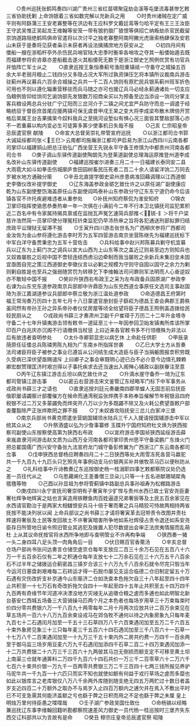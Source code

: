 <!-- { "loadSidebar": true } -->
　　○贵州巡抚张鹤鸣奏四川湖广贵州三省红苗啸聚寇劫会溪等屯堡流毒甚惨乞敕三省协助抚剿  上命饷银着三省如数完解以充新兵之用
　　○时贵州诸贼在定广威平则有阿繇蒲三王安老寡整等在洪边有王应科罗文戴廷鸾等匀哈平定有王三王汝臣王守武吴惟正吴起龙王维翰等安笼一带有狼豹狼厂狼恨等俱招亡纳叛劫杀官民截留京饷道路阻绝鹤鸣俱命官遣将以次讨平之独老寡整阿南阿撇光虎唐索杨肆保及安若山未获于是奏将见获者枭示未获者再设法擒捕庶地方获安从之
　　○初四月间有倭船一艘在浙稻杆亭外杀伤民兵哨官陆大忠季时衡率各哨攻之夺其一船倭始遁去既而福建参将俞咨皋亦差船截击遂火其船倭死无数于是浙江御史乞照例优赏有功官兵并恤阵亡军士从之
　　○直隶巡按王象恒奏蓟号渔阳重镇祗一守备守之城操五百余大半老弱月粮止二钱四分又多隐占况大军所过孰资弹压乞将本镇所议裁南兵游击驻蓟州再议募兵六百余合城操之兵共一千二百人饷则有原贮民兵银系蓟州班军折色可用也不则以遵化辎重营移驻而兵马随之亦可也援辽兵马必经永蓟通诸处一切支应刍粮例皆仰给饷司乞谕饷部先发银数万招商籴买以为预备至边当添设一饷司分掌主客兵粮设两总兵分驻广宁辽阳而三岔河介于二镇之间尤宜严兵防守而总一调遣于经略统驭于督臣庶首尾应援两镇可保无虞昔甲戌王杲之变大将李成梁布散木牌倍开赏格后杲属王台吉果擒杲今奴料我兵之至挑河设堑似有惧心况三面皆其讐敌部落心亦不一若重募以构内变必生可徒筭多筭少使事机日失哉不报
　　○己亥  仁宗昭皇帝忌辰遣官祭  献陵
　　○命宣大总督吴崇礼带管宣府巡抚
　　○以浙江都司佥书郭大诚延绥都司张＜王巳＞云南都司施瀚浙江都司尹启易为浙江山西四川云南各都司掌印以福建铜山把总汪伯弘广西坐营王先锐永平守备王修慎为中都贵州河南各都司佥书　　○庚子调山东驿传道副使陶朗先为登莱道副使总理海运原推登州道李成名改补山东驿传道副使
　　○福建巡按崔尔进奏三月二十一日福建长泰同安二县大雨雹大如斗如拳击伤城廓庐舍田园树畜民压死者二百二十余人请留洋饷二万同去岁被水地方通融分赈
　　○辛丑北直提学御史梁州彦患病准回藉调理以江西道御史李徵仪改补提学御史
　　○辽东海盖参政金砺乞致仕许之以原任湖广副使康应乾为山东副使整饬海盖原任山东副使阎鸣泰补山东参政分守辽东东宁道仍命今后该镇各官不许托疾避难违者从重参处　　○补抚州知府蔡侃为淮安知府
　　○锦衣卫掌印指挥使骆思恭奏热审一年一次俱在小满前今二年不行本卫北镇抚司监犯累积近二百名中有令家属持揭具禀或在监抛瓦声冤乞速简兵部推＜锍-釒＞将千户梁慈许浩然简一员掌印使分理冤枉钤束监犯仍早沛热审之旨将各犯通送刑部拟罪归结庶政平讼理狱无留滞不报
　　○壬寅升四川游击张世名为广西柳庆参将广西都司金汝佐为金山参将遵化游击李时芳为五军四营游击南京坐营陈继先为福建巡抚标下中军白洋守备贾秉忠为五军十营佐击
　　○兵科给事中赵兴邦陈募兵剿守机宜募兵以辽东为上蓟门次之调兵以宣大山西为上山东等次之盖近辽则易至边方则知兵也又奴酋屡胜之后视中国不啻轻连结西虏沿边牵制而我当屡败之余新兵未集旧垒未固宜亟图自完之策江西道御史李徵仪言以必剿之规模为守则守自固以固守之余力为剿则剿自胜是也至兵之强弱随赏罚为转移乞下李维翰法司问罪则军法明而人心奋逆奴亦不敢轻中国不报
　　○癸卯升狭西右布政王之采为左布政备兵固原湖广参政李右谏为山东兖东道参政南京兵部郎中许鼎臣为山东兖西道佥事原任文选司主事赵国琦为浙江嘉湖道参议兵部郎中蔡立敬为浙江温处道参政
　　○命造德昌王府第时  福王常洵奏万历四十五年七月十八日蒙遣官册封臣子繇崧为德昌王查会典郡王爵秩虽同然有帝孙王孙之异系帝孙者仪仗房屋等顷全给望将臣子德昌王照例盖造拨给民较民厨从之
　　○戎政尚书薛三才奏肃州卫副千户崔璋于万历二十二年升金塔寺守备二十七年升镇夷游击领有敕书一道延至三十一年因参回卫始发镇夷所库该所掌印百户白兆庆亦沉阁不行请缴俱当杖惩  上曰近来各官敕书多不行领缴殊为非法以后有故违者查明参处
　　○太仆寺卿郭显忠以病乞休  上命赴任供职
　　○甲辰录荫原任征倭总兵陈璘男陈九相为广东南乡所指挥世袭
　　○乙巳大学士方从哲奏法司诸臣将臣子被参之事业已遵旨从公问结生成大造臣与臣子当捐躯图报柰积劳既久受病已深伏望亟赐谴斥  上曰卿子之事会审既明心迹已白不必介意今边情孔棘赖卿宏猷赞理匡济时艰岂得以子事托疾求去还当速出入阁殚心辅政以副朕眷注至意
　　○丙午辽东镇江游击丘坦以病乞致仕许之
　　○升滴水崖守备乔一琦为辽东都司管镇江游击事
　　○以密云右营游击宋文鉴管辽东经略军门标下中军事务从戎政尚书薛三才之请也
　　○直隶巡按刘廷元奏畿南四郡旱蝗人无固志前后抚臣偕职屡请蠲赈计部覆催方在候命而通湾税监张烨携手本称奉旨催解节年税银且四府税银不过二万又多蒙蠲免而烨突开八万以少为多既蠲不除又及火耗公费望亟敕户部查覆豁除严正张烨欺罔之罪不报
　　○丁未奴酋攻陷抚安三岔儿白家冲三堡
　　○南京兵部尚书黄克缵遣坐营姚国辅领水陆兵三千人入援请授国辅游击中军以统其众从之
　　○升祭酒盛以弘为少詹事纂修  玉牒升宁国府知府杜文焕为狭西按察司副使山东按察使高第为狭西右布政
　　○以宣府游击李国祯狭西延绥游击薛来胤直隶河间游击赵文质为山西万全河南各都司掌印贵州思平守备梁鹏广东烽火门把总翟国儒广西兴安守备张九法宣府龙门城守备彭修翼为广西浙江广东云南各都司佥事
　　○戊申狭西总督杨应聘奏四月二十二日狭西等处大雨雪冻死各营马嬴驼共一千九百九十九匹头只乞照先年事例动支马价银两买补并俵牧茶马匹以便秋防从之
　　○礼科给事中亓诗教奏辽东巡按御史杨一桂溺职四事乞敕都察院议处仍选差一员往代从之
　　○乌思藏阐化王差番僧三旦朵儿只等一十五名进献珊瑚犀角氆氇等物
　　○己酉以孙显祖为参将管蓟镇中路副总兵事孙祖寿为松棚路游击
　　○庚戌四川永宁宣抚司奢崇明有子奢寅年少犷悍与贵州水西已故土官安尧臣妻奢社辉争地辉寅之姑也言寅造用铁鞭鱼肉百姓逼逐兄弟奢辰等及土民五百余家见在水西请官勘治于是两家大相讎恨安兵马十倍于奢而奢之兵马精狡可恃故两相持两省抚按不能决列状以闻  上命兵部议之尚书薛三才请将奢寅革去冠带责令改图并责社辉速将奢辰及土民等发回故土不许奢寅暗害所争地如系社辉侵占责令退还如系安尧臣存日所管地日谕令照旧管业其逃犯及拨置人犯尽数提出会审正法庶夷情服而乱萌杜  上从其议命抚按官将水西所争地即与查明管业不许再构争端
　　○狭西奏一猪一头二身四耳八足头顶一肉角角后一目
　　○伏日赐百官香薷汤
　　○辛亥总督仓场户部尚书张问达奏言仓储空虗京仓每年支放应二百三十余万石见在五百八十六万一千五百余石仅有二年之积通仓每年支放七十二万余石见在三十六万五千八百余石不过半年之储拨运合蓟密昌三镇岁合该三十六万九千八百余石就令尽完只彀当年今运河日塞盘剥艰难每二石转运才得一石脱巾屡见支运合临德二仓旧制定留五十万石遇有灾伤改折支补京通今山东赈济二仓如洗查本色拖欠自三十八年起至四十四年止共积至一十七万石有奇改折拖欠自四十一年起至四十五年止共积至五十四万四千九百两有奇缘节年河道冲决漂没地方灾祲无从追徵仓粮之虗而多逋也如此明智北新台基安仁西城五场备三大营骑操马匹两个月之本色者也每场岁用草三十万束每束时价四分零共费银六万一千八百九十两零每年二月十月两次应放共计二百万余束见在草五场共一百六十八万九百余束设戎马在郊刍牧不通何以待之内象房象九只每年麦九百七十二石遇闰月加至一千五十三石草四万八千六百束遇闰加至五万二千六百五十束外象房见象三十三只每年麦三千五百六十四石遇闰加至三千八百六十一石草一十七万八千二百束遇闰加至一十九万三千五十束内外二房共约费一万四千一百余两至于御马监三场岁用豆麦六万九千石遇闰加添四千石草二百二十四万束遇闰加添一十二万共费银二十六万三千三百六十九两彼其马岂无倒损而额支定不可移至黄土坝上南渠三仓就年通筭料二万四千九百六十四石共价一万三千二百零草六十二万六千七百六十束共价银一万九千一百两零共费银三万二千三百四十七两三钱所报见养驴马驼牛共一千九百一十六匹只而实不知也就使如额有何益于戎行草场之虗而多糜也如此以银库言之老库银仅八万八千余两外库随到随支绝无四五万两贮过十数日者盖岁支近四百二十万额外之取办不与焉岁入止四百万额内之逋欠并在焉入不敷出平时已不可支急需其何能济盖额之亏也繇于弊之日积而用之不足也繇于弊之未厘  皇上明烛万里何待臣愚之喋喋哉
　　○壬子湖广参政吴国仕致仕
　　○命杨镐以经略兼巡抚辽东事李维翰回籍听勘都察院速差风力御史一员代杨一桂巡按时三堡齐失东西交讧科部共以为言故有是命
　　○癸丑  穆宗庄皇帝忌辰遣官祭  昭陵
